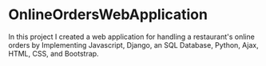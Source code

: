 # OnlineOrdersWebApplication

In this project I created a web application for handling a restaurant's online orders by Implementing Javascript, Django,  an SQL Database, Python, Ajax, HTML, CSS, and Bootstrap.
